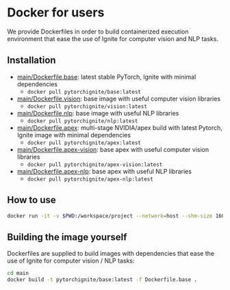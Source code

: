 # Docker for users

We provide Dockerfiles in order to build containerized execution environment that ease the use of Ignite for computer vision and NLP tasks.

## Installation

- [main/Dockerfile.base](main/Dockerfile.base): latest stable PyTorch, Ignite with minimal dependencies
    * `docker pull pytorchignite/base:latest`
- [main/Dockerfile.vision](main/Dockerfile.vision): base image with useful computer vision libraries 
    * `docker pull pytorchignite/vision:latest`
- [main/Dockerfile.nlp](main/Dockerfile.nlp): base image with useful NLP libraries 
    * `docker pull pytorchignite/nlp:latest`
- [main/Dockerfile.apex](main/Dockerfile.apex): multi-stage NVIDIA/apex build with latest Pytorch, Ignite image with minimal dependencies
    * `docker pull pytorchignite/apex:latest`
- [main/Dockerfile.apex-vision](main/Dockerfile.nlp): base apex with useful computer vision libraries
    * `docker pull pytorchignite/apex-vision:latest`
- [main/Dockerfile.apex-nlp](main/Dockerfile.nlp): base apex with useful NLP libraries
    * `docker pull pytorchignite/apex-nlp:latest`

## How to use

```bash
docker run -it -v $PWD:/workspace/project --network=host --shm-size 16G pytorchignite/base:latest
```

## Building the image yourself

Dockerfiles are supplied to build images with dependencies that ease the use of Ignite for computer vision / NLP tasks:

```bash
cd main
docker build -t pytorchignite/base:latest -f Dockerfile.base . 
```

